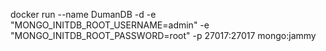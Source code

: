 docker run --name DumanDB -d -e "MONGO_INITDB_ROOT_USERNAME=admin" -e "MONGO_INITDB_ROOT_PASSWORD=root" -p 27017:27017 mongo:jammy